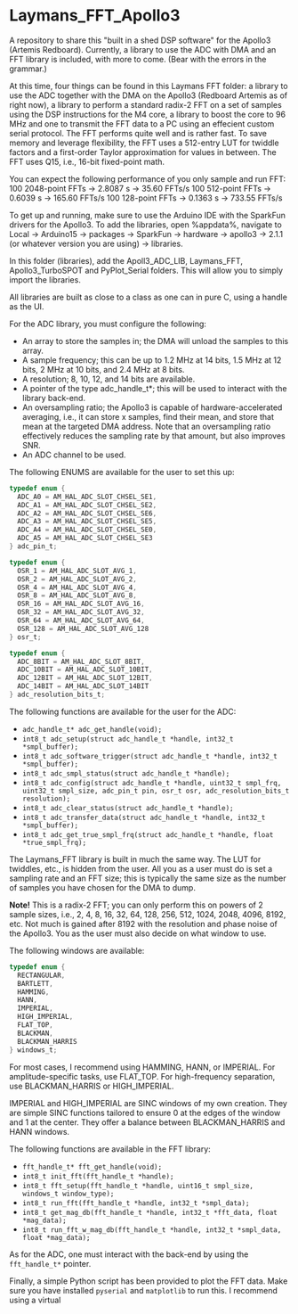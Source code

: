 # Laymans_FFT_Apollo3
A repository to share this "built in a shed DSP software" for the Apollo3 (Artemis Redboard). Currently, a library to use the ADC with DMA and an FFT library is included, with more to come.
(Bear with the errors in the grammar.)

At this time, four things can be found in this Laymans FFT folder: a library to use the ADC together with the DMA on the Apollo3 (Redboard Artemis as of right now), a library to perform a standard radix-2 FFT on a set of samples using the DSP instructions for the M4 core, a library to boost the core to 96 MHz and one to transmit the FFT data to a PC using an effecient custom serial protocol. The FFT performs quite well and is rather fast. To save memory and leverage flexibility, the FFT uses a 512-entry LUT for twiddle factors and a first-order Taylor approximation for values in between. The FFT uses Q15, i.e., 16-bit fixed-point math.

You can expect the following performance of you only sample and run FFT:
100 2048-point FFTs → 2.8087 s → 35.60 FFTs/s
100 512-point FFTs  → 0.6039 s → 165.60 FFTs/s
100 128-point FFTs  → 0.1363 s → 733.55 FFTs/s

To get up and running, make sure to use the Arduino IDE with the SparkFun drivers for the Apollo3.
To add the libraries, open %appdata%, navigate to Local -> Arduino15 -> packages -> SparkFun -> hardware -> apollo3 -> 2.1.1 (or whatever version you are using) -> libraries.

In this folder (libraries), add the Apoll3_ADC_LIB, Laymans_FFT, Apollo3_TurboSPOT and  PyPlot_Serial folders. This will allow you to simply import the libraries.

All libraries are built as close to a class as one can in pure C, using a handle as the UI.

For the ADC library, you must configure the following:
- An array to store the samples in; the DMA will unload the samples to this array.
- A sample frequency; this can be up to 1.2 MHz at 14 bits, 1.5 MHz at 12 bits, 2 MHz at 10 bits, and 2.4 MHz at 8 bits.
- A resolution; 8, 10, 12, and 14 bits are available.
- A pointer of the type adc_handle_t*; this will be used to interact with the library back-end.
- An oversampling ratio; the Apollo3 is capable of hardware-accelerated averaging, i.e., it can store x samples, find their mean, and store that mean at the targeted DMA address. Note that an oversampling ratio effectively reduces the sampling rate by that amount, but also improves SNR.
- An ADC channel to be used.

The following ENUMS are available for the user to set this up:
```c
typedef enum {
  ADC_A0 = AM_HAL_ADC_SLOT_CHSEL_SE1,
  ADC_A1 = AM_HAL_ADC_SLOT_CHSEL_SE2,
  ADC_A2 = AM_HAL_ADC_SLOT_CHSEL_SE6,
  ADC_A3 = AM_HAL_ADC_SLOT_CHSEL_SE5,
  ADC_A4 = AM_HAL_ADC_SLOT_CHSEL_SE0,
  ADC_A5 = AM_HAL_ADC_SLOT_CHSEL_SE3
} adc_pin_t;

typedef enum {
  OSR_1 = AM_HAL_ADC_SLOT_AVG_1,
  OSR_2 = AM_HAL_ADC_SLOT_AVG_2,
  OSR_4 = AM_HAL_ADC_SLOT_AVG_4,
  OSR_8 = AM_HAL_ADC_SLOT_AVG_8,
  OSR_16 = AM_HAL_ADC_SLOT_AVG_16,
  OSR_32 = AM_HAL_ADC_SLOT_AVG_32,
  OSR_64 = AM_HAL_ADC_SLOT_AVG_64,
  OSR_128 = AM_HAL_ADC_SLOT_AVG_128
} osr_t;

typedef enum {
  ADC_8BIT = AM_HAL_ADC_SLOT_8BIT,
  ADC_10BIT = AM_HAL_ADC_SLOT_10BIT,
  ADC_12BIT = AM_HAL_ADC_SLOT_12BIT,
  ADC_14BIT = AM_HAL_ADC_SLOT_14BIT
} adc_resolution_bits_t;
```

The following functions are available for the user for the ADC:

- `adc_handle_t* adc_get_handle(void);`
- `int8_t adc_setup(struct adc_handle_t *handle, int32_t *smpl_buffer);`
- `int8_t adc_software_trigger(struct adc_handle_t *handle, int32_t *smpl_buffer);`
- `int8_t adc_smpl_status(struct adc_handle_t *handle);`
- `int8_t adc_config(struct adc_handle_t *handle, uint32_t smpl_frq, uint32_t smpl_size, adc_pin_t pin, osr_t osr, adc_resolution_bits_t resolution);`
- `int8_t adc_clear_status(struct adc_handle_t *handle);`
- `int8_t adc_transfer_data(struct adc_handle_t *handle, int32_t *smpl_buffer);`
- `int8_t adc_get_true_smpl_frq(struct adc_handle_t *handle, float *true_smpl_frq);`

The Laymans_FFT library is built in much the same way. The LUT for twiddles, etc., is hidden from the user. All you as a user must do is set a sampling rate and an FFT size; this is typically the same size as the number of samples you have chosen for the DMA to dump.

**Note!** This is a radix-2 FFT; you can only perform this on powers of 2 sample sizes, i.e., 2, 4, 8, 16, 32, 64, 128, 256, 512, 1024, 2048, 4096, 8192, etc. Not much is gained after 8192 with the resolution and phase noise of the Apollo3.
You as the user must also decide on what window to use.

The following windows are available:
```c
typedef enum {
  RECTANGULAR,
  BARTLETT,
  HAMMING,
  HANN,
  IMPERIAL,
  HIGH_IMPERIAL,
  FLAT_TOP,
  BLACKMAN,
  BLACKMAN_HARRIS
} windows_t;
```

For most cases, I recommend using HAMMING, HANN, or IMPERIAL. For amplitude-specific tasks, use FLAT_TOP. For high-frequency separation, use BLACKMAN_HARRIS or HIGH_IMPERIAL.

IMPERIAL and HIGH_IMPERIAL are SINC windows of my own creation. They are simple SINC functions tailored to ensure 0 at the edges of the window and 1 at the center. They offer a balance between BLACKMAN_HARRIS and HANN windows.

The following functions are available in the FFT library:
- `fft_handle_t* fft_get_handle(void);`
- `int8_t init_fft(fft_handle_t *handle);`
- `int8_t fft_setup(fft_handle_t *handle, uint16_t smpl_size, windows_t window_type);`
- `int8_t run_fft(fft_handle_t *handle, int32_t *smpl_data);`
- `int8_t get_mag_db(fft_handle_t *handle, int32_t *fft_data, float *mag_data);`
- `int8_t run_fft_w_mag_db(fft_handle_t *handle, int32_t *smpl_data, float *mag_data);`

As for the ADC, one must interact with the back-end by using the `fft_handle_t*` pointer.

Finally, a simple Python script has been provided to plot the FFT data. Make sure you have installed `pyserial` and `matplotlib` to run this. I recommend using a virtual
